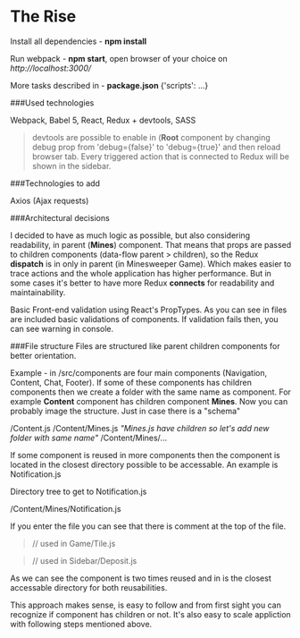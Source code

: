 # The Rise

Install all dependencies - **npm install**

Run webpack - **npm start**, open browser of your choice on *http://localhost:3000/*

More tasks described in - **package.json** {'scripts': ...}

###Used technologies

Webpack, Babel 5, React, Redux + devtools, SASS

>devtools are possible to enable in (**Root** component by changing debug prop from 'debug={false}' to 'debug={true}' and then reload browser tab. Every triggered action that is connected to Redux will be shown in the sidebar.

###Technologies to add

Axios (Ajax requests)

###Architectural decisions

I decided to have as much logic as possible, but also considering readability, in parent (**Mines**) component. That means that props are passed to children components (data-flow parent > children), so the Redux **dispatch** is in only in parent (in Minesweeper Game). Which makes easier to trace actions and the whole application has higher performance. But in some cases it's better to have more Redux **connects** for readability and maintainability.

Basic Front-end validation using React's PropTypes. As you can see in files are included basic validations of components. If validation fails then, you can see warning in console.

###File structure
Files are structured like parent children components for better orientation.

Example - in /src/components are four main components (Navigation, Content, Chat, Footer). If some of these components has children components then we create a folder with the same name as component. For example **Content** component has children component **Mines**. Now you can probably image the structure. Just in case there is a "schema"

/Content.js
/Content/Mines.js *"Mines.js have children so let's add new folder with same name"*
/Content/Mines/...

If some component is reused in more components then the component is located in the closest directory possible to be accessable. An example is Notification.js

Directory tree to get to Notification.js

/Content/Mines/Notification.js

If you enter the file you can see that there is comment at the top of the file. 

>// used in Game/Tile.js

>// used in Sidebar/Deposit.js

As we can see the component is two times reused and in is the closest accessable directory for both reusabilities.

This approach makes sense, is easy to follow and from first sight you can recognize if component has children or not. It's also easy to scale appliction with following steps mentioned above.
